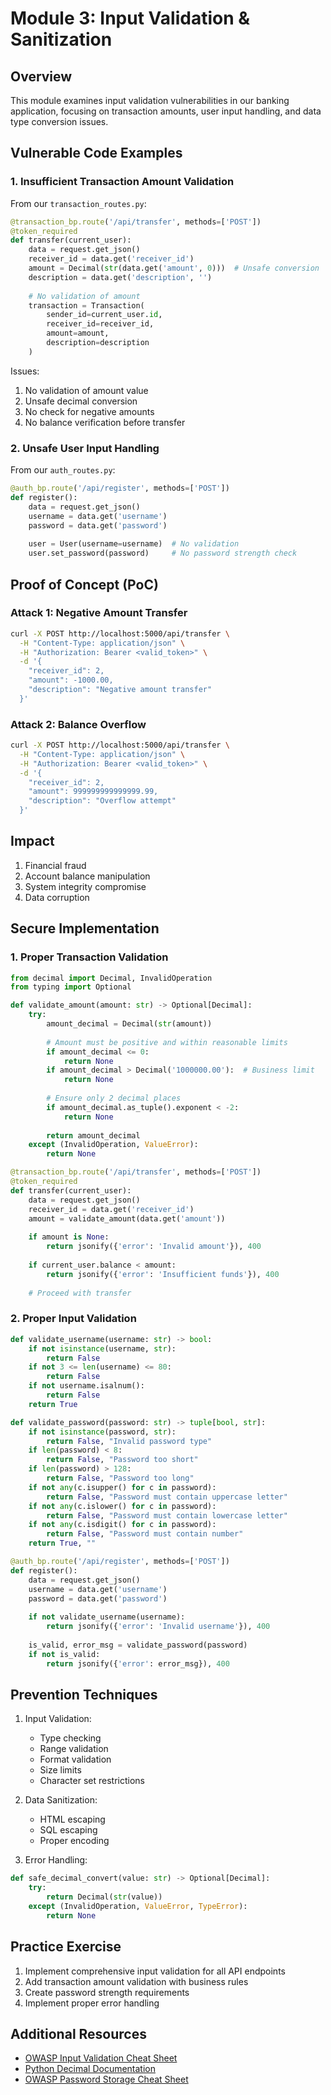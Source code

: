 # Module 3: Input Validation & Sanitization

## Overview
This module examines input validation vulnerabilities in our banking application, focusing on transaction amounts, user input handling, and data type conversion issues.

## Vulnerable Code Examples

### 1. Insufficient Transaction Amount Validation
From our `transaction_routes.py`:

```python
@transaction_bp.route('/api/transfer', methods=['POST'])
@token_required
def transfer(current_user):
    data = request.get_json()
    receiver_id = data.get('receiver_id')
    amount = Decimal(str(data.get('amount', 0)))  # Unsafe conversion
    description = data.get('description', '')
    
    # No validation of amount
    transaction = Transaction(
        sender_id=current_user.id,
        receiver_id=receiver_id,
        amount=amount,
        description=description
    )
```

Issues:
1. No validation of amount value
2. Unsafe decimal conversion
3. No check for negative amounts
4. No balance verification before transfer

### 2. Unsafe User Input Handling
From our `auth_routes.py`:

```python
@auth_bp.route('/api/register', methods=['POST'])
def register():
    data = request.get_json()
    username = data.get('username')
    password = data.get('password')
    
    user = User(username=username)  # No validation
    user.set_password(password)     # No password strength check
```

## Proof of Concept (PoC)

### Attack 1: Negative Amount Transfer
```bash
curl -X POST http://localhost:5000/api/transfer \
  -H "Content-Type: application/json" \
  -H "Authorization: Bearer <valid_token>" \
  -d '{
    "receiver_id": 2,
    "amount": -1000.00,
    "description": "Negative amount transfer"
  }'
```

### Attack 2: Balance Overflow
```bash
curl -X POST http://localhost:5000/api/transfer \
  -H "Content-Type: application/json" \
  -H "Authorization: Bearer <valid_token>" \
  -d '{
    "receiver_id": 2,
    "amount": 999999999999999.99,
    "description": "Overflow attempt"
  }'
```

## Impact
1. Financial fraud
2. Account balance manipulation
3. System integrity compromise
4. Data corruption

## Secure Implementation

### 1. Proper Transaction Validation
```python
from decimal import Decimal, InvalidOperation
from typing import Optional

def validate_amount(amount: str) -> Optional[Decimal]:
    try:
        amount_decimal = Decimal(str(amount))
        
        # Amount must be positive and within reasonable limits
        if amount_decimal <= 0:
            return None
        if amount_decimal > Decimal('1000000.00'):  # Business limit
            return None
            
        # Ensure only 2 decimal places
        if amount_decimal.as_tuple().exponent < -2:
            return None
            
        return amount_decimal
    except (InvalidOperation, ValueError):
        return None

@transaction_bp.route('/api/transfer', methods=['POST'])
@token_required
def transfer(current_user):
    data = request.get_json()
    receiver_id = data.get('receiver_id')
    amount = validate_amount(data.get('amount'))
    
    if amount is None:
        return jsonify({'error': 'Invalid amount'}), 400
        
    if current_user.balance < amount:
        return jsonify({'error': 'Insufficient funds'}), 400
    
    # Proceed with transfer
```

### 2. Proper Input Validation
```python
def validate_username(username: str) -> bool:
    if not isinstance(username, str):
        return False
    if not 3 <= len(username) <= 80:
        return False
    if not username.isalnum():
        return False
    return True

def validate_password(password: str) -> tuple[bool, str]:
    if not isinstance(password, str):
        return False, "Invalid password type"
    if len(password) < 8:
        return False, "Password too short"
    if len(password) > 128:
        return False, "Password too long"
    if not any(c.isupper() for c in password):
        return False, "Password must contain uppercase letter"
    if not any(c.islower() for c in password):
        return False, "Password must contain lowercase letter"
    if not any(c.isdigit() for c in password):
        return False, "Password must contain number"
    return True, ""

@auth_bp.route('/api/register', methods=['POST'])
def register():
    data = request.get_json()
    username = data.get('username')
    password = data.get('password')
    
    if not validate_username(username):
        return jsonify({'error': 'Invalid username'}), 400
        
    is_valid, error_msg = validate_password(password)
    if not is_valid:
        return jsonify({'error': error_msg}), 400
```

## Prevention Techniques
1. Input Validation:
   - Type checking
   - Range validation
   - Format validation
   - Size limits
   - Character set restrictions

2. Data Sanitization:
   - HTML escaping
   - SQL escaping
   - Proper encoding

3. Error Handling:
```python
def safe_decimal_convert(value: str) -> Optional[Decimal]:
    try:
        return Decimal(str(value))
    except (InvalidOperation, ValueError, TypeError):
        return None
```

## Practice Exercise
1. Implement comprehensive input validation for all API endpoints
2. Add transaction amount validation with business rules
3. Create password strength requirements
4. Implement proper error handling

## Additional Resources
- [OWASP Input Validation Cheat Sheet](https://cheatsheetseries.owasp.org/cheatsheets/Input_Validation_Cheat_Sheet.html)
- [Python Decimal Documentation](https://docs.python.org/3/library/decimal.html)
- [OWASP Password Storage Cheat Sheet](https://cheatsheetseries.owasp.org/cheatsheets/Password_Storage_Cheat_Sheet.html) 